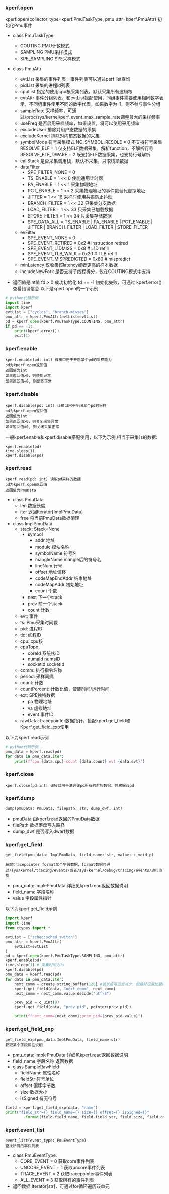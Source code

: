 ### kperf.open

kperf.open(collector_type=kperf.PmuTaskType, pmu_attr=kperf.PmuAttr)
初始化Pmu事件

* class PmuTaskType

    * COUTING          PMU计数模式
    * SAMPLING         PMU采样模式
    * SPE_SAMPLING     SPE采样模式

* class PmuAttr

    * evtList
    采集的事件列表，事件列表可以通过perf list查询
    * pidList
    采集的进程id列表
    * cpuList
    指定的使用cpu核采集列表，默认采集所有逻辑核
    * evtAttr
    事件分组列表，和evtList搭配使用，同组事件需要使用相同数字表示，不同组事件使用不同的数字代表，如果数字为-1，则不参与事件分组
    * sampleRate
    采样频率，可通过/proc/sys/kernel/perf_event_max_sample_rate调整最大的采样频率
    * useFreq
    是否启用采样频率，如果设置，将可以使用采用频率
    * excludeUser
    排除对用户态数据的采集
    * excludeKernel
    排除对内核态数据的采集
    * symbolMode
    符号采集模式
    NO_SYMBOL_RESOLE = 0 不支持符号采集
    RESOLVE_ELF = 1   仅支持ELF数据采集，解析function，不解析行号
    RESOLVE_ELF_DWARF = 2 既支持ELF数据采集，也支持行号解析
    * callStack
    是否采集调用栈，默认不采集，只取栈顶数据
    * dataFilter
        * SPE_FILTER_NONE = 0
        * TS_ENABLE = 1 << 0  使能通用计时器
        * PA_ENABLE = 1 << 1  采集物理地址
        * PCT_ENABLE = 1 << 2 采集物理地址的事件戳替代虚拟地址
        * JITTER = 1 << 16    采样时使用共振防止抖动
        * BRANCH_FILTER = 1 << 32  只采集分支数据
        * LOAD_FILTER = 1 << 33    只采集已加载数据
        * STORE_FILTER = 1 << 34   只采集存储数据
        * SPE_DATA_ALL = TS_ENABLE | PA_ENABLE | PCT_ENABLE | JITTER | BRANCH_FILTER | LOAD_FILTER | STORE_FILTER
    * evFilter
        * SPE_EVENT_NONE = 0
        * SPE_EVENT_RETIRED = 0x2        # instruction retired
        * SPE_EVENT_L1DMISS = 0x8        # L1D refill
        * SPE_EVENT_TLB_WALK = 0x20      # TLB refill
        * SPE_EVENT_MISPREDICTED = 0x80  # mispredict
    * minLatency 仅收集该latency或者更高的样本数据
    * includeNewFork
    是否支持子线程拆分，仅在COUTING模式中支持

* 返回值是int值
  fd > 0 成功初始化
  fd == -1 初始化失败，可通过 kperf.error()查看错误信息
以下是kperf.open的一个示例:
```python
# python代码示例
import time
import kperf
evtList = ["cycles", "branch-misses"]
pmu_attr = kperf.PmuAttr(evtList=evtList)
pd = kperf.open(kperf.PmuTaskType.COUNTING, pmu_attr)
if pd == -1:
    print(kperf.error())
    exit(1)
```

### kperf.enable
    kperf.enable(pd: int) 该接口用于开启某个pd的采样能力
    pd为kperf.open返回值
    返回值为int
    如果返回值>0，则使能异常
    如果返回值=0, 则使能正常

### kperf.disable
    kperf.disable(pd: int) 该接口用于关闭某个pd的采样
    pd为kperf.open返回值
    返回值为int
    如果返回值>0，则关闭采集异常
    如果返回值=0, 则关闭采集正常

一般kperf.enable和kperf.disable搭配使用，以下为示例,相当于采集1s的数据:
```
kperf.enable(pd)
time.sleep(1)
kperf.disable(pd)
```

### kperf.read
    kperf.read(pd: int) 读取pd采样的数据
    pd为kperf.open返回值
    返回值为PmuData
* class PmuData
    * len 数据长度
    * iter 返回Iterator[ImplPmuData]
    * free 将当前PmuData数据清理
* class ImplPmuData
    * stack: Stack=None
        * symbol 
            * addr 地址
            * module 模块名称
            * symbolName 符号名
            * mangleName mangle后的符号名
            * lineNum 行号
            * offset 地址偏移
            * codeMapEndAddr 结束地址
            * codeMapAddr 初始地址
            * count 个数
        * next 下一个stack
        * prev  前一个stack
        * count 计数
    * evt: 事件
    * ts: Pmu采集时间戳
    * pid: 进程ID
    * tid: 线程ID
    * cpu: cpu核
    * cpuTopo: 
        * coreId 系统核ID
        * numaId numaID
        * socketId  socketId
    * comm: 执行指令名称
    * period: 采样间隔
    * count: 计数
    * countPercent: 计数比值，使能时间/运行时间
    * ext: SPE独特数据
        * pa  物理地址
        * va  虚拟地址
        * event  事件ID
    * rawData: tracepointer数据指针，搭配kperf.get_field和Kperf.get_field_exp使用

以下为kperf.read示例
```python
# python代码示例
pmu_data = kperf.read(pd)
for data in pmu_data.iter:
    print(f"cpu {data.cpu} count {data.count} evt {data.evt}")
```

### kperf.close
    kperf.close(pd:int) 该接口用于清理该pd所有的对应数据，并移除该pd

### kperf.dump
    dump(pmuData: PmuData, filepath: str, dump_dwf: int)
* pmuData
    由kperf.read返回的PmuData数据
* filePath
    数据落盘写入路径
* dump_dwf
    是否写入dwarf数据

### kperf.get_field
    get_field(pmu_data: ImplPmuData, field_name: str, value: c_void_p)

    获取tracepointer format某个字段数据，format数据可通过/sys/kernel/tracing/events/或者/sys/kernel/debug/tracing/events/进行查找

* pmu_data: ImplePmuData 
    详细见kperf.read返回数据说明
* field_name
    字段名称 
* value 
    字段属性指针

以下为kperf.get_field示例
```python
import kperf
import time
from ctypes import *

evtList = ["sched:sched_switch"]
pmu_attr = kperf.PmuAttr(
    evtList=evtList
)
pd = kperf.open(kperf.PmuTaskType.SAMPLING, pmu_attr)
kperf.enable(pd)
time.sleep(1) # 采集时间为1s
kperf.disable(pd)
pmu_data = kperf.read(pd)
for data in pmu_data.iter:
    next_comm = create_string_buffer(128) #该长度可适当减少，但最好设置比最终获取的长度大，否则最终将无法获取对应结果。
    kperf.get_field(data, "next_comm", next_comm)
    next_comm = next_comm.value.decode("utf-8")

    prev_pid = c_uint(0)
    kperf.get_field(data, "prev_pid", pointer(prev_pid))

    print(f"next_comm={next_comm};prev_pid={prev_pid.value}")
```

### kperf.get_field_exp
    get_field_exp(pmu_data:ImplPmuData, field_name:str) 
    获取某个字段属性说明
* pmu_data: ImplePmuData 
    详细见kperf.read返回数据说明
* field_name
    字段名称 
返回数据
* class SampleRawField
    * fieldName 属性名称
    * fieldStr 符号单位
    * offset 偏移字节数
    * size 数据大小
    * isSigned 有无符号

```python
field = kperf.get_field_exp(data, "name")
print("field_str={} field_name={} size={} offset={} isSigned={}"
        .format(field.field_name, field.field_str, field.size, field.offset, field.is_signed))
```

### kperf.event_list
    event_list(event_type: PmuEventType)
    查找所有的事件列表
* class PmuEventType:
    * CORE_EVENT = 0  获取core事件列表
    * UNCORE_EVENT = 1 获取uncore事件列表
    * TRACE_EVENT = 2 获取tracepointer事件列表
    * ALL_EVENT = 3 获取所有的事件列表
* 返回数据 Iterator[str]，可通过for循环遍历该单元

